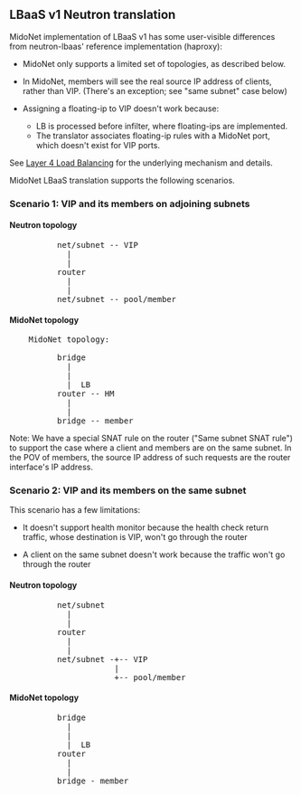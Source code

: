 ## LBaaS v1 Neutron translation

MidoNet implementation of LBaaS v1 has some user-visible differences
from neutron-lbaas' reference implementation (haproxy):

- MidoNet only supports a limited set of topologies, as described below.

- In MidoNet, members will see the real source IP address of clients,
  rather than VIP.  (There's an exception; see "same subnet" case below)

- Assigning a floating-ip to VIP doesn't work because:
  - LB is processed before infilter, where floating-ips are implemented.
  - The translator associates floating-ip rules with a MidoNet port,
    which doesn't exist for VIP ports.

See [Layer 4 Load Balancing](load_balancing.md) for the underlying
mechanism and details.

MidoNet LBaaS translation supports the following scenarios.

### Scenario 1: VIP and its members on adjoining subnets

#### Neutron topology

<pre>
          net/subnet -- VIP
            |
            |
          router
            |
            |
          net/subnet -- pool/member
</pre>

#### MidoNet topology

<pre>
    MidoNet topology:

          bridge
            |
            |
            |  LB
          router -- HM
            |
            |
          bridge -- member
</pre>

Note: We have a special SNAT rule on the router ("Same subnet SNAT rule")
to support the case where a client and members are on the same subnet.
In the POV of members, the source IP address of such requests are
the router interface's IP address.

### Scenario 2: VIP and its members on the same subnet

This scenario has a few limitations:

- It doesn't support health monitor because the health check return traffic,
  whose destination is VIP, won't go through the router

- A client on the same subnet doesn't work because the traffic won't go
  through the router

#### Neutron topology

<pre>
          net/subnet
            |
            |
          router
            |
            |
          net/subnet -+-- VIP
                      |
                      +-- pool/member
</pre>

#### MidoNet topology

<pre>
          bridge
            |
            |
            |  LB
          router
            |
            |
          bridge - member
</pre>
